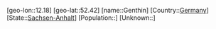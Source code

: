﻿---
location: [52.42,12.18]
type: City
tags:
- geo/City


SpocWebEntityId: 30413
isDeleted: false
confidential: public

---
[geo-lon::12.18]
[geo-lat::52.42]
[name::Genthin]
[Country::[Germany](geo/Continent/Europe/Germany.md)]
[State::[Sachsen-Anhalt](geo/Continent/Europe/Germany/Sachsen-Anhalt.md)]
[Population::]
[Unknown::]

